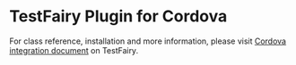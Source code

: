 # TestFairy Plugin for Cordova 

For class reference, installation and more information, please visit 
[Cordova integration document](http://docs.testfairy.com/Integrations/Cordova.html) on TestFairy.


